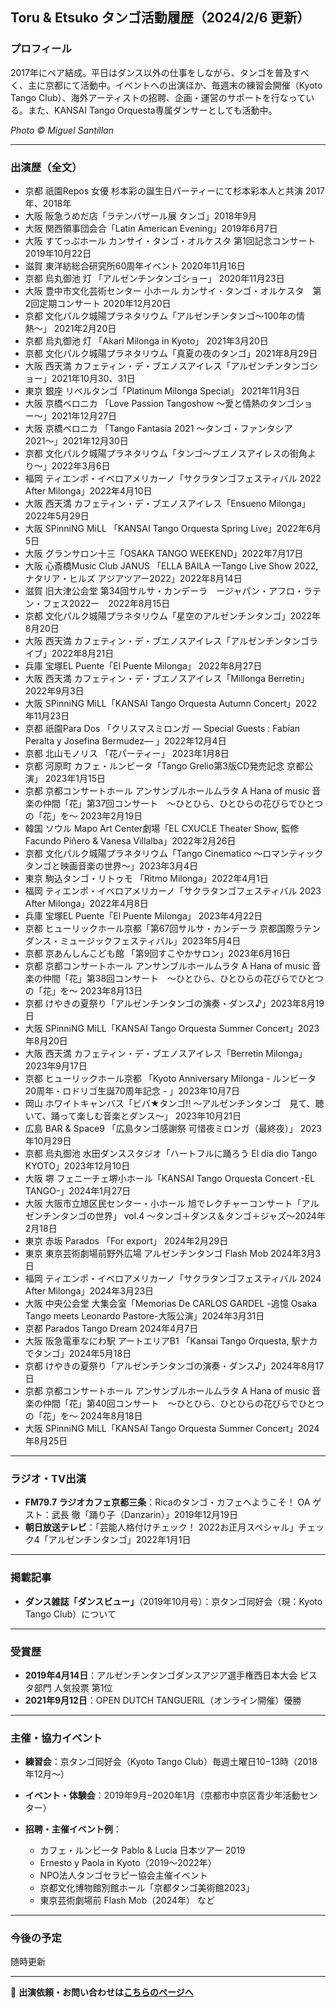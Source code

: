 ## Toru & Etsuko タンゴ活動履歴（2024/2/6 更新）

### プロフィール

2017年にペア結成。平日はダンス以外の仕事をしながら、タンゴを普及すべく、主に京都にて活動中。イベントへの出演ほか、毎週末の練習会開催（Kyoto Tango Club）、海外アーティストの招聘、企画・運営のサポートを行なっている。また、KANSAI Tango Orquesta専属ダンサーとしても活動中。

*Photo © Miguel Santillan*

---

### 出演歴（全文）

* 京都 祇園Repos 女優 杉本彩の誕生日パーティーにて杉本彩本人と共演 2017年、2018年
* 大阪 阪急うめだ店「ラテンバザール展 タンゴ」2018年9月
* 大阪 関西領事団会合「Latin American Evening」2019年6月7日
* 大阪 すてっぷホール カンサイ・タンゴ・オルケスタ 第1回記念コンサート 2019年10月22日
* 滋賀 東洋紡総合研究所60周年イベント 2020年11月16日
* 京都 烏丸御池 灯 「アルゼンチンタンゴショー」 2020年11月23日
* 大阪 豊中市文化芸術センター 小ホール カンサイ・タンゴ・オルケスタ　第2回定期コンサート 2020年12月20日
* 京都 文化パルク城陽プラネタリウム「アルゼンチンタンゴ〜100年の情熱〜」 2021年2月20日
* 京都 烏丸御池 灯 「Akari Milonga in Kyoto」 2021年3月20日
* 京都 文化パルク城陽プラネタリウム「真夏の夜のタンゴ」2021年8月29日
* 大阪 西天満 カフェティン・デ・ブエノスアイレス「アルゼンチンタンゴショー」2021年10月30、31日
* 東京 銀座 リベルタンゴ「Platinum Milonga Special」 2021年11月3日
* 大阪 京橋ベロニカ 「Love Passion Tangoshow 〜愛と情熱のタンゴショー〜」2021年12月27日
* 大阪 京橋ベロニカ 「Tango Fantasia 2021 〜タンゴ・ファンタシア2021〜」2021年12月30日
* 京都 文化パルク城陽プラネタリウム「タンゴ〜ブエノスアイレスの街角より〜」2022年3月6日
* 福岡 ティエンポ・イベロアメリカーノ「サクラタンゴフェスティバル 2022 After Milonga」2022年4月10日
* 大阪 西天満 カフェティン・デ・ブエノスアイレス「Ensueno Milonga」2022年5月29日
* 大阪 SPinniNG MiLL 「KANSAI Tango Orquesta Spring Live」2022年6月5日
* 大阪 グランサロン十三「OSAKA TANGO WEEKEND」2022年7月17日
* 大阪 心斎橋Music Club JANUS 「ELLA BAILA —Tango Live Show 2022, ナタリア・ヒルズ アジアツアー2022」2022年8月14日
* 滋賀 旧大津公会堂 第34回サルサ・カンデーラ　ージャパン・アフロ・ラテン・フェス2022ー　2022年8月15日
* 京都 文化パルク城陽プラネタリウム「星空のアルゼンチンタンゴ」2022年8月20日
* 大阪 西天満 カフェティン・デ・ブエノスアイレス「アルゼンチンタンゴライブ」2022年8月21日
* 兵庫 宝塚EL Puente「El Puente Milonga」 2022年8月27日
* 大阪 西天満 カフェティン・デ・ブエノスアイレス「Millonga Berretin」2022年9月3日
* 大阪 SPinniNG MiLL「KANSAI Tango Orquesta Autumn Concert」2022年11月23日
* 京都 祇園Para Dos 「クリスマスミロンガ — Special Guests : Fabian Peralta y Josefina Bermudez— 」2022年12月4日
* 京都 北山モノリス 「花パーティー」 2023年1月8日
* 京都 河原町 カフェ・ルンビータ「Tango Grelio第3版CD発売記念 京都公演」 2023年1月15日
* 京都 京都コンサートホール アンサンブルホールムラタ A Hana of music 音楽の仲間「花」第37回コンサート　〜ひとひら、ひとひらの花びらでひとつの「花」を〜 2023年2月19日
* 韓国 ソウル Mapo Art Center劇場「EL CXUCLE Theater Show, 監修Facundo Piñero & Vanesa Villalba」2022年2月26日
* 京都 文化パルク城陽プラネタリウム「Tango Cinematico 〜ロマンティックタンゴと映画音楽の世界〜」2023年3月4日
* 東京 駒込タンゴ・リトゥモ 「Ritmo Milonga」2022年4月1日
* 福岡 ティエンポ・イベロアメリカーノ「サクラタンゴフェスティバル 2023 After Milonga」2022年4月8日
* 兵庫 宝塚EL Puente「El Puente Milonga」 2023年4月22日
* 京都 ヒューリックホール京都「第67回サルサ・カンデーラ 京都国際ラテンダンス・ミュージックフェスティバル」2023年5月4日
* 京都 京あんしんこども館 「第9回すこやかサロン」2023年6月16日
* 京都 京都コンサートホール アンサンブルホールムラタ A Hana of music 音楽の仲間「花」第38回コンサート　〜ひとひら、ひとひらの花びらでひとつの「花」を〜 2023年8月13日
* 京都 けやきの夏祭り「アルゼンチンタンゴの演奏・ダンス♪」2023年8月19日
* 大阪 SPinniNG MiLL「KANSAI Tango Orquesta Summer Concert」2023年8月20日
* 大阪 西天満 カフェティン・デ・ブエノスアイレス「Berretin Milonga」2023年9月17日
* 京都 ヒューリックホール京都 「Kyoto Anniversary Milonga - ルンビータ20周年・ロドリゴ生誕70周年記念 - 」2023年10月7日
* 岡山 ホワイトキャンバス「ビバ★タンゴ!! 〜アルゼンチンタンゴ　見て、聴いて、踊って楽しむ音楽とダンス〜」 2023年10月21日
* 広島 BAR & Space9 「広島タンゴ感謝祭 可惜夜ミロンガ（最終夜）」 2023年10月29日
* 京都 烏丸御池 水田ダンススタジオ「ハートフルに踊ろう El dia dio Tango KYOTO」2023年12月10日
* 大阪 堺 フェニーチェ堺小ホール「KANSAI Tango Orquesta Concert -EL TANGO-」2024年1月27日
* 大阪 大阪市立旭区民センター・小ホール 旭でレクチャーコンサート「アルゼンチンタンゴの世界」 vol.4 〜タンゴ＋ダンス＆タンゴ＋ジャズ〜2024年2月18日
* 東京 赤坂 Parados 「For export」 2024年2月29日
* 東京 東京芸術劇場前野外広場 アルゼンチンタンゴ Flash Mob 2024年3月3日
* 福岡 ティエンポ・イベロアメリカーノ「サクラタンゴフェスティバル 2024 After Milonga」2024年3月23日
* 大阪 中央公会堂 大集会室「Memorias De CARLOS GARDEL -追憶 Osaka Tango meets Leonardo Pastore-大阪公演」2024年3月31日
* 京都 Parados Tango Dream 2024年4月7日
* 大阪 阪急電車なにわ駅 アートエリアB1 「Kansai Tango Orquesta, 駅ナカでタンゴ」2024年5月18日
* 京都 けやきの夏祭り「アルゼンチンタンゴの演奏・ダンス♪」2024年8月17日
* 京都 京都コンサートホール アンサンブルホールムラタ A Hana of music 音楽の仲間「花」第40回コンサート　〜ひとひら、ひとひらの花びらでひとつの「花」を〜 2024年8月18日
* 大阪 SPinniNG MiLL「KANSAI Tango Orquesta Summer Concert」2024年8月25日

---

### ラジオ・TV出演

* **FM79.7 ラジオカフェ京都三条**：Ricaのタンゴ・カフェへようこそ！ OA ゲスト：武長 徹「踊り子（Danzarin）」2019年12月19日
* **朝日放送テレビ**：「芸能人格付けチェック！ 2022お正月スペシャル」チェック4「アルゼンチンタンゴ」2022年1月1日

---

### 掲載記事

* **ダンス雑誌「ダンスビュー」**（2019年10月号）：京タンゴ同好会（現：Kyoto Tango Club）について

---

### 受賞歴

* **2019年4月14日**：アルゼンチンタンゴダンスアジア選手権西日本大会 ピスタ部門 人気投票 第1位
* **2021年9月12日**：OPEN DUTCH TANGUERIL（オンライン開催）優勝

---

### 主催・協力イベント

* **練習会**：京タンゴ同好会（Kyoto Tango Club）毎週土曜日10−13時（2018年12月〜）
* **イベント・体験会**：2019年9月−2020年1月（京都市中京区青少年活動センター）
* **招聘・主催イベント例**：

  * カフェ・ルンビータ Pablo & Lucia 日本ツアー 2019
  * Ernesto y Paola in Kyoto（2019〜2022年）
  * NPO法人タンゴセラピー協会主催イベント
  * 京都文化博物館別館ホール「京都タンゴ美術館2023」
  * 東京芸術劇場前 Flash Mob（2024年） など

---

### 今後の予定

随時更新

---

📩 **出演依頼・お問い合わせは[こちらのページへ](https://torutakenaga.com/contact)**
